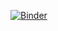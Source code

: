 [![Binder](https://mybinder.org/badge_logo.svg)](https://mybinder.org/v2/gh/luikiris/ruumianaluus/HEAD)
